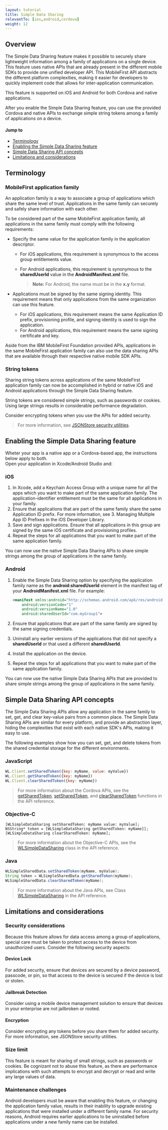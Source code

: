 ```yaml
---
layout: tutorial
title: Simple Data Sharing
relevantTo: [ios,android,cordova]
weight: 12
---
```

## Overview
The Simple Data Sharing feature makes it possible to securely share lightweight information among a family of applications on a single device. This feature uses native APIs that are already present in the different mobile SDKs to provide one unified developer API. This MobileFirst API abstracts the different platform complexities, making it easier for developers to quickly implement code that allows for inter-application communication.

This feature is supported on iOS and Android for both Cordova and native applications.

After you enable the Simple Data Sharing feature, you can use the provided Cordova and native APIs to exchange simple string tokens among a family of applications on a device.

#### Jump to

* [Terminology](#terminology)
* [Enabling the Simple Data Sharing feature](#enabling-the-simple-data-sharing-feature)
* [Simple Data Sharing API concepts](#simple-data-sharing-api-concepts)
* [Limitations and considerations](#limitations-and-considerations)

## Terminology
### MobileFirst application family
An application family is a way to associate a group of applications which share the same level of trust. Applications in the same family can securely and safely share information with each other.

To be considered part of the same MobileFirst application family, all applications in the same family must comply with the following requirements:

* Specify the same value for the application family in the application descriptor.
	* For iOS applications, this requirement is synonymous to the access group entitlements value.
	* For Android applications, this requirement is synonymous to the **sharedUserId** value in the **AndroidManifest.xml** file.
		
        > **Note:** For Android, the name must be in the **x.y** format.

* Applications must be signed by the same signing identity. This requirement means that only applications from the same organization can use this feature.	
    * For iOS applications, this requirement means the same Application ID prefix, provisioning profile, and signing identity is used to sign the application.
	* For Android applications, this requirement means the same signing certificate and key.

Aside from the IBM MobileFirst Foundation provided APIs, applications in the same MobileFirst application family can also use the data sharing APIs that are available through their respective native mobile SDK APIs.

### String tokens
Sharing string tokens across applications of the same MobileFirst application family can now be accomplished in hybrid or native iOS and Android applications through the Simple Data Sharing feature.

String tokens are considered simple strings, such as passwords or cookies. Using large strings results in considerable performance degradation.

Consider encrypting tokens when you use the APIs for added security.

> For more information, see [JSONStore security utilities](../jsonstore/security-utilities/).

## Enabling the Simple Data Sharing feature
Wheter your app is a native app or a Cordova-based app, the instructions below apply to both.  
Open your application in Xcode/Android Studio and:

### iOS
1. In Xcode, add a Keychain Access Group with a unique name for all the apps which you want to make part of the same application family. The application-identifier entitlement must be the same for all applications in your family.
2. Ensure that applications that are part of the same family share the same Application ID prefix. For more information, see 3. Managing Multiple App ID Prefixes in the iOS Developer Library.
4. Save and sign applications. Ensure that all applications in this group are signed by the same iOS certificate and provisioning profiles.
5. Repeat the steps for all applications that you want to make part of the same application family.

You can now use the native Simple Data Sharing APIs to share simple strings among the group of applications in the same family. 

### Android
1. Enable the Simple Data Sharing option by specifying the application family name as the **android:sharedUserId** element in the manifest tag of your **AndroidManifest.xml** file. For example: 

    ```xml
    <manifest xmlns:android="http://schemas.android.com/apk/res/android" package="com.myApp1"
        android:versionCode="1"
        android:versionName="1.0"
        android:sharedUserId="com.myGroup1">
    ```
    
2. Ensure that applications that are part of the same family are signed by the same signing credentials.
3. Uninstall any earlier versions of the applications that did not specify a **sharedUserId** or that used a different **sharedUserId**.
4. Install the application on the device.
5. Repeat the steps for all applications that you want to make part of the same application family.

You can now use the native Simple Data Sharing APIs that are provided to share simple strings among the group of applications in the same family.

## Simple Data Sharing API concepts
The Simple Data Sharing APIs allow any application in the same family to set, get, and clear key-value pairs from a common place. The Simple Data Sharing APIs are similar for every platform, and provide an abstraction layer, hiding the complexities that exist with each native SDK's APIs, making it easy to use.

The following examples show how you can set, get, and delete tokens from the shared credential storage for the different environments.

### JavaScript
```javascript
WL.Client.setSharedToken({key: myName, value: myValue})
WL.Client.getSharedToken({key: myName})
WL.Client.clearSharedToken({key: myName})
```

> For more information about the Cordova APIs, see the [getSharedToken](https://www.ibm.com/support/knowledgecenter/SSHS8R_7.1.0/com.ibm.worklight.apiref.doc/html/refjavascript-client/html/WL.Client.html#setSharedToken), [setSharedToken](https://www.ibm.com/support/knowledgecenter/SSHS8R_7.1.0/com.ibm.worklight.apiref.doc/html/refjavascript-client/html/WL.Client.html#getSharedToken), and [clearSharedToken](https://www.ibm.com/support/knowledgecenter/SSHS8R_7.1.0/com.ibm.worklight.apiref.doc/html/refjavascript-client/html/WL.Client.html#clearSharedToken) functions in the API reference.

### Objective-C
```objc
[WLSimpleDataSharing setSharedToken: myName value: myValue];
NSString* token = [WLSimpleDataSharing getSharedToken: myName]];
[WLSimpleDataSharing clearSharedToken: myName];
```

> For more information about the Objective-C APIs, see the [WLSimpleDataSharing](https://www.ibm.com/support/knowledgecenter/SSHS8R_7.1.0/com.ibm.worklight.apiref.doc/html/refobjc-worklight-ios/html/Classes/WLSimpleDataSharing.html) class in the API reference.

### Java
```java
WLSimpleSharedData.setSharedToken(myName, myValue);
String token = WLSimpleSharedData.getSharedToken(myName);
WLSimpleSharedData.clearSharedToken(myName);
```

> For more information about the Java APIs, see Class [WLSimpleDataSharing](https://www.ibm.com/support/knowledgecenter/SSHS8R_7.1.0/com.ibm.worklight.apiref.doc/html/refjava-worklight-android-native/html/com/worklight/common/WLSimpleDataSharing.html) in the API reference.

## Limitations and considerations
### Security considerations
Because this feature allows for data access among a group of applications, special care must be taken to protect access to the device from unauthorized users. Consider the following security aspects:

#### Device Lock
For added security, ensure that devices are secured by a device password, passcode, or pin, so that access to the device is secured if the device is lost or stolen.

#### Jailbreak Detection
Consider using a mobile device management solution to ensure that devices in your enterprise are not jailbroken or rooted.

#### Encryption
Consider encrypting any tokens before you share them for added security. For more information, see JSONStore security utilities.

### Size limit
This feature is meant for sharing of small strings, such as passwords or cookies. Be cognizant not to abuse this feature, as there are performance implications with such attempts to encrypt and decrypt or read and write any large values of data.

### Maintenance challenges
Android developers must be aware that enabling this feature, or changing the application family value, results in their inability to upgrade existing applications that were installed under a different family name. For security reasons, Android requires earlier applications to be uninstalled before applications under a new family name can be installed.
